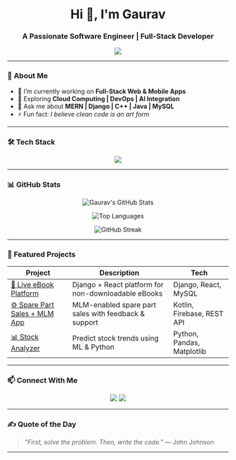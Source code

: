 <!-- PROFILE HEADER -->
<h1 align="center">Hi 👋, I'm Gaurav</h1>
<h3 align="center">A Passionate Software Engineer | Full-Stack Developer</h3>

<!-- Typing Animation -->
<p align="center">
  <img src="https://readme-typing-svg.herokuapp.com?size=24&color=00CFFD&center=true&vCenter=true&width=600&lines=Crafting+code+that+works+like+poetry.;Building+scalable+and+reliable+systems.;Lifelong+learner+and+tech+enthusiast.">
</p>

---

### 🚀 **About Me**
- 🔭 I’m currently working on **Full-Stack Web & Mobile Apps**
- 🌱 Exploring **Cloud Computing | DevOps | AI Integration**
- 💬 Ask me about **MERN | Django | C++ | Java | MySQL**
- ⚡ Fun fact: *I believe clean code is an art form*

---

### 🛠 **Tech Stack**
<p align="center">
  <img src="https://skillicons.dev/icons?i=html,css,js,typescript,react,nextjs,nodejs,express,python,django,java,c,cpp,mysql,mongodb,git,linux,aws,docker,kubernetes&theme=light" />
</p>

---

### 📊 **GitHub Stats**
<div align="center">
  
  ![Gaurav's GitHub Stats](https://github-readme-stats.vercel.app/api?username=dgaurav300&show_icons=true&theme=radical&hide_border=true)
  
  ![Top Languages](https://github-readme-stats.vercel.app/api/top-langs/?username=dgaurav300&layout=compact&theme=radical&hide_border=true)
  
  ![GitHub Streak](https://streak-stats.demolab.com/?user=dgaurav300&theme=radical&hide_border=true)

</div>

---

### 🌟 **Featured Projects**
| Project | Description | Tech |
|---------|-------------|------|
| [📖 Live eBook Platform](https://github.com/dgaurav300/live-ebook) | Django + React platform for non-downloadable eBooks | Django, React, MySQL |
| [⚙️ Spare Part Sales + MLM App](https://github.com/dgaurav300/spare-part-app) | MLM-enabled spare part sales with feedback & support | Kotlin, Firebase, REST API |
| [📊 Stock Analyzer](https://github.com/YOUR_GITHUB_USERNAME/stock-analyzer) | Predict stock trends using ML & Python | Python, Pandas, Matplotlib |

---

### 📫 **Connect With Me**
<p align="center">
  <a href="https://linkedin.com/in/gauravdixit11/" target="_blank"><img src="https://img.shields.io/badge/LinkedIn-0077B5?style=for-the-badge&logo=linkedin&logoColor=white"/></a>
  <a href="mailto:dgaurav300@gmail.com"><img src="https://img.shields.io/badge/Gmail-D14836?style=for-the-badge&logo=gmail&logoColor=white"/></a>
 </p>

---

### ✍️ **Quote of the Day**
> _"First, solve the problem. Then, write the code."_ — John Johnson

---



